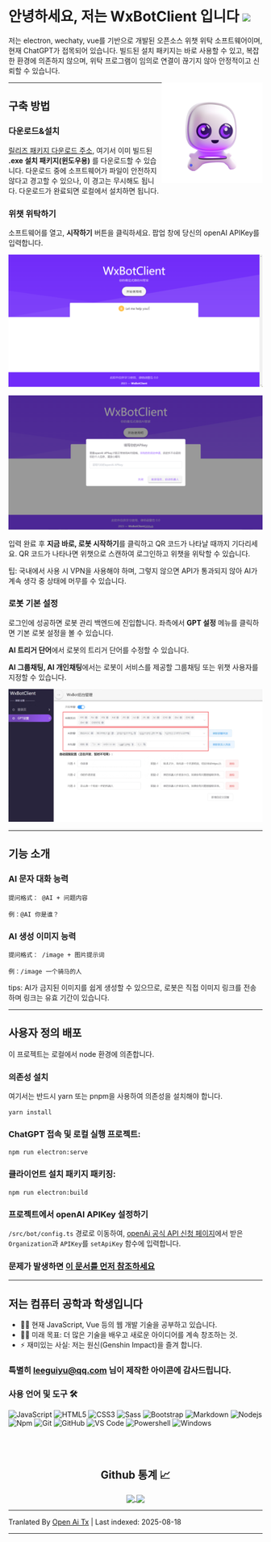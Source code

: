 # 안녕하세요, 저는 WxBotClient 입니다 <img width="30px" src="https://media.tenor.com/images/3b388fe03da271d2674faf85eb7c3fcd/tenor.gif" />
저는 electron, wechaty, vue를 기반으로 개발된 오픈소스 위챗 위탁 소프트웨어이며, 현재 ChatGPT가 접목되어 있습니다. 빌드된 설치 패키지는 바로 사용할 수 있고, 복잡한 환경에 의존하지 않으며, 위탁 프로그램이 임의로 연결이 끊기지 않아 안정적이고 신뢰할 수 있습니다.

<img align="right" height="200" src="https://raw.githubusercontent.com/WhiteWatson/wx-bot-client/main/./src/assets/icons/icon.png" />

---
## 구축 방법
### 다운로드&설치
[릴리즈 패키지 다운로드 주소](https://github.com/WhiteWatson/wx-bot-client/releases), 여기서 이미 빌드된 **.exe 설치 패키지(윈도우용)** 를 다운로드할 수 있습니다. 다운로드 중에 소프트웨어가 파일이 안전하지 않다고 경고할 수 있으나, 이 경고는 무시해도 됩니다. 다운로드가 완료되면 로컬에서 설치하면 됩니다.

### 위챗 위탁하기
소프트웨어를 열고, **시작하기** 버튼을 클릭하세요. 팝업 창에 당신의 openAI APIKey를 입력합니다.

![markdown picture](https://raw.githubusercontent.com/WhiteWatson/wx-bot-client/main/./doc/images/one.png)

![markdown picture](https://raw.githubusercontent.com/WhiteWatson/wx-bot-client/main/./doc/images/apikeyinput.png)

입력 완료 후 **지금 바로, 로봇 시작하기**를 클릭하고 QR 코드가 나타날 때까지 기다리세요. QR 코드가 나타나면 위챗으로 스캔하여 로그인하고 위챗을 위탁할 수 있습니다.

팁: 국내에서 사용 시 VPN을 사용해야 하며, 그렇지 않으면 API가 통과되지 않아 AI가 계속 생각 중 상태에 머무를 수 있습니다.

### 로봇 기본 설정
로그인에 성공하면 로봇 관리 백엔드에 진입합니다. 좌측에서 **GPT 설정** 메뉴를 클릭하면 기본 로봇 설정을 볼 수 있습니다.

**AI 트리거 단어**에서 로봇의 트리거 단어를 수정할 수 있습니다.

**AI 그룹채팅, AI 개인채팅**에서는 로봇이 서비스를 제공할 그룹채팅 또는 위챗 사용자를 지정할 수 있습니다.

![markdown picture](https://raw.githubusercontent.com/WhiteWatson/wx-bot-client/main/./doc/images/gptsetting.png)

---
## 기능 소개
### AI 문자 대화 능력

```
提问格式： @AI + 问题内容

例：@AI 你是谁？
```
### AI 생성 이미지 능력

```
提问格式： /image + 图片提示词

例：/image 一个骑马的人
```
tips: AI가 금지된 이미지를 쉽게 생성할 수 있으므로, 로봇은 직접 이미지 링크를 전송하며 링크는 유효 기간이 있습니다.

---

## 사용자 정의 배포
이 프로젝트는 로컬에서 node 환경에 의존합니다.

### 의존성 설치

여기서는 반드시 yarn 또는 pnpm을 사용하여 의존성을 설치해야 합니다.
```
yarn install
```
### ChatGPT 접속 및 로컬 실행 프로젝트:


```
npm run electron:serve
```

### 클라이언트 설치 패키지 패키징:
```
npm run electron:build
```
### 프로젝트에서 openAI APIKey 설정하기
`/src/bot/config.ts` 경로로 이동하여, [openAi 공식 API 신청 페이지](https://platform.openai.com/account/api-keys)에서 받은 `Organization`과 `APIKey`를 `setApiKey` 함수에 입력합니다.

### 문제가 발생하면 [이 문서를 먼저 참조하세요](https://raw.githubusercontent.com/WhiteWatson/wx-bot-client/main/./doc/problem.md)

---
## 저는 컴퓨터 공학과 학생입니다  

- 👨‍💻 현재 JavaScript, Vue 등의 웹 개발 기술을 공부하고 있습니다.
- 💪🏼 미래 목표: 더 많은 기술을 배우고 새로운 아이디어를 계속 창조하는 것.
- ⚡ 재미있는 사실: 저는 원신(Genshin Impact)을 즐겨 합니다.

### 특별히 leeguiyu@qq.com 님이 제작한 아이콘에 감사드립니다.

### 사용 언어 및 도구 🛠 

![JavaScript](https://img.shields.io/badge/-JavaScript-%23F7DF1C?style=flat-square&logo=javascript&logoColor=000000&labelColor=%23F7DF1C&color=%23FFCE5A)
![HTML5](https://img.shields.io/badge/-HTML5-%23E44D27?style=flat-square&logo=html5&logoColor=ffffff)
![CSS3](https://img.shields.io/badge/-CSS3-%231572B6?style=flat-square&logo=css3)
![Sass](https://img.shields.io/badge/-Sass-%23CC6699?style=flat-square&logo=sass&logoColor=ffffff)
![Bootstrap](https://img.shields.io/badge/-Bootstrap-563D7C?style=flat-square&logo=Bootstrap)
![Markdown](https://img.shields.io/badge/-Markdown-000000?style=flat-square&logo=markdown)
![Nodejs](https://img.shields.io/badge/-Nodejs-339933?style=flat-square&logo=Node.js&logoColor=ffffff)
![Npm](https://img.shields.io/badge/-npm-CB3837?style=flat-square&logo=npm)
![Git](https://img.shields.io/badge/-Git-%23F05032?style=flat-square&logo=git&logoColor=%23ffffff)
![GitHub](https://img.shields.io/badge/-GitHub-181717?style=flat-square&logo=github)
![VS Code](http://img.shields.io/badge/-VS%20Code-007ACC?style=flat-square&logo=visual-studio-code&logoColor=ffffff)
![Powershell](http://img.shields.io/badge/-Powershell-5391FE?style=flat-square&logo=powershell&logoColor=ffffff)
![Windows](http://img.shields.io/badge/-Windows-0078D6?style=flat-square&logo=windows&logoColor=ffffff)

<br/>

<br/>

  <h2 align="center"> Github 통계 📈 </h2>
  
  <div align="center"> 
     <a href="">
      <img align="center" src="https://github-readme-stats-sigma-five.vercel.app/api?username=WhiteWatson&show_icons=true&include_all_commits=true&count_private=true&theme=react&line_height=40" />
    </a>
    <a href="">
      <img align="center" src="https://github-readme-stats.vercel.app/api/top-langs/?username=WhiteWatson&theme=react&line_height=40&hide=css"/>
    </a>
</div
  
<br/>





---


Tranlated By [Open Ai Tx](https://github.com/OpenAiTx/OpenAiTx) | Last indexed: 2025-08-18


---